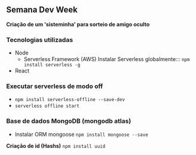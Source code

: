 ## Semana Dev Week

**Criação de um 'sisteminha' para sorteio de amigo oculto**

### Tecnologias utilizadas

- Node
  - Serverless Framework (AWS)
  Instalar Serverless globalmente:::
    ` npm install serverless -g `
- React


### Executar serverless de modo off
  - ` npm install serverless-offline --save-dev `
  - ` serverless offline start `

### Base de dados MongoDB (mongodb atlas)
  - Instalar ORM mongoose 
  ` npm install mongoose --save `

**Criação de id (Hashs)**
  ` npm install uuid `